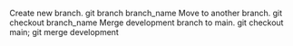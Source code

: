 Create new branch. git branch branch_name
Move to another branch. git checkout branch_name
Merge development branch to main. git checkout main; git merge development
